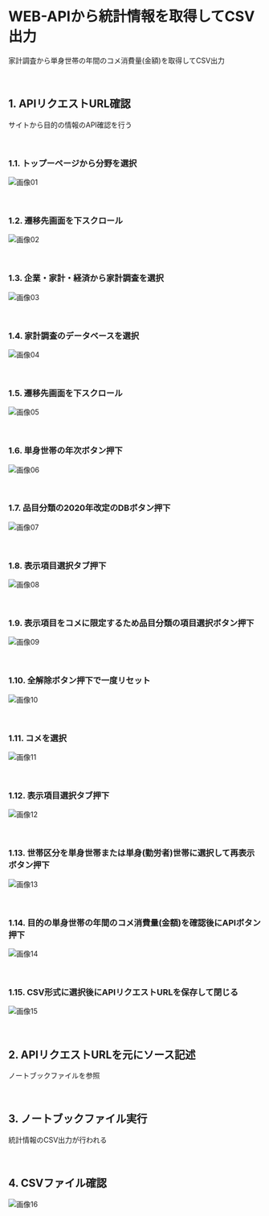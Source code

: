 # WEB-APIから統計情報を取得してCSV出力
家計調査から単身世帯の年間のコメ消費量(金額)を取得してCSV出力

<br>

## 1. APIリクエストURL確認
サイトから目的の情報のAPI確認を行う

<br>

### 1.1. トップーページから分野を選択
![画像01](./image01.png)

<br>

### 1.2. 遷移先画面を下スクロール
![画像02](./image02.png)

<br>

### 1.3. 企業・家計・経済から家計調査を選択
![画像03](./image03.png)

<br>

### 1.4. 家計調査のデータベースを選択
![画像04](./image04.png)

<br>

### 1.5. 遷移先画面を下スクロール
![画像05](./image05.png)

<br>

### 1.6. 単身世帯の年次ボタン押下
![画像06](./image06.png)

<br>

### 1.7. 品目分類の2020年改定のDBボタン押下
![画像07](./image07.png)

<br>

### 1.8. 表示項目選択タブ押下
![画像08](./image08.png)

<br>

### 1.9. 表示項目をコメに限定するため品目分類の項目選択ボタン押下
![画像09](./image09.png)

<br>

### 1.10. 全解除ボタン押下で一度リセット
![画像10](./image10.png)

<br>

### 1.11. コメを選択
![画像11](./image11.png)

<br>

### 1.12. 表示項目選択タブ押下
![画像12](./image12.png)

<br>

### 1.13. 世帯区分を単身世帯または単身(勤労者)世帯に選択して再表示ボタン押下
![画像13](./image13.png)

<br>

### 1.14. 目的の単身世帯の年間のコメ消費量(金額)を確認後にAPIボタン押下
![画像14](./image14.png)

<br>

### 1.15. CSV形式に選択後にAPIリクエストURLを保存して閉じる
![画像15](./image15.png)

<br>

## 2. APIリクエストURLを元にソース記述
ノートブックファイルを参照

<br>

## 3. ノートブックファイル実行
統計情報のCSV出力が行われる

<br>

## 4. CSVファイル確認
![画像16](./image16.png)
